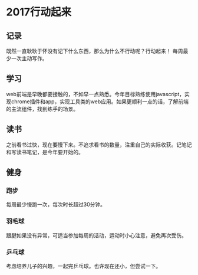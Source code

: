 # 2017行动起来

## 记录
既然一直耿耿于怀没有记下什么东西，那么为什么不行动呢？行动起来！
每周最少一次主动写作。

## 学习
web前端是早晚都要接触的，不如早一点熟悉。今年目标熟练使用javascript，实现chrome插件和app，实现工具类的web应用。如果更顺利一点的话，了解前端的主流组件，找到练手的场景。
## 读书
之前看书过快，现在要慢下来。不追求看书的数量，注重自己的实际收获。记笔记和写读书笔记，是今年要开始的。

## 健身

### 跑步

每周最少慢跑一次，每次时长超过30分钟。

### 羽毛球

跟腱如果没有异常，可适当参加每周的活动，运动时小心注意，避免再次受伤。

### 乒乓球

考虑培养儿子的兴趣，一起完乒乓球。也许现在还小，但尝试一下。